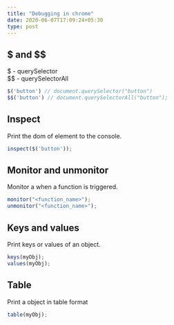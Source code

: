 ```yaml
---
title: "Debugging in chrome"
date: 2020-06-07T17:09:24+05:30
type: post
---
```


## $ and $$

$ - querySelector  
$$ - querySelectorAll  

```js
$('button') // document.querySelector("button")
$$('button') // document.querySelectorAll("button");
```

## Inspect

Print the dom of element to the console.

```js
inspect($('button'));
```

## Monitor and unmonitor

Monitor a when a function is triggered.

```js
monitor("<function_name>");
unmonitor("<function_name>");
```

## Keys and values

Print keys or values of an object.

```js
keys(myObj);
values(myObj);
```

## Table

Print a object in table format

```js
table(myObj);
```
